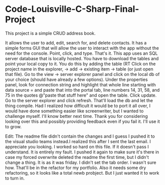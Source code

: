 # Code-Louisville-C-Sharp-Final-Project

This project is a simple CRUD address book.

It allows the user to add, edit, search for, and delete contacts. It has a simple forms GUI that will allow the user to interact with the app without the need for the console. Point, click, and type. That's it. This app uses an SQL server database that is locally hosted. You have to download the tables and point your local copy to it. You do this by adding the table (RT Click on the project name in the explorer, -> add -> existing item -> table (or just open that file). Go to the view -> server explorer panel and click on the local db of your choice (should have already a few options). Under the properties panel, look for connection string and highlight that whole line starting with data source = and paste that into the portal tab, line numbers 14, 31, 58, and 75 in the quotes @"paste that stuff here" and open the table. Click update. Go to the server explorer and click refresh. That'll load the db and let the thing compile. Had I realized how difficult it would be to port it all over, I would have done something easier like screenwriter, but I wanted to challenge myself. I'll know better next time. Thank you for considering looking over this and possibly providing feedback even if you fail it. I'll use it to grow.

Edit: The readme file didn't contain the changes and I guess I pushed it to the visual studio teams instead.I realized this after I sent the last email. I appreciate you looking. I worked so hard on this file. If it doesn't pass I understand. It is entirely my fault. I pushed it again to make sure it's there in case my forced overwrite deleted the readme the first time, but I didn't change a thing. It is as it was friday. I didn't set the tab order. I wasn't sure how. That'll be in the refactor for my portfolio. Also it needs some dry refactoring, so it looks like a total newb probject. But I just wanted it to work to turn in.
